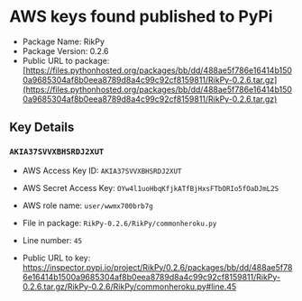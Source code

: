 # AWS keys found published to PyPi

* Package Name: RikPy
* Package Version: 0.2.6
* Public URL to package: [https://files.pythonhosted.org/packages/bb/dd/488ae5f786e16414b1500a9685304af8b0eea8789d8a4c99c92cf8159811/RikPy-0.2.6.tar.gz](https://files.pythonhosted.org/packages/bb/dd/488ae5f786e16414b1500a9685304af8b0eea8789d8a4c99c92cf8159811/RikPy-0.2.6.tar.gz)

## Key Details

### `AKIA37SVVXBHSRDJ2XUT`

* AWS Access Key ID: `AKIA37SVVXBHSRDJ2XUT`
* AWS Secret Access Key: `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` 
* AWS role name: `user/wwmx700brb7g`
* File in package: `RikPy-0.2.6/RikPy/commonheroku.py`
* Line number: `45`

* Public URL to key: https://inspector.pypi.io/project/RikPy/0.2.6/packages/bb/dd/488ae5f786e16414b1500a9685304af8b0eea8789d8a4c99c92cf8159811/RikPy-0.2.6.tar.gz/RikPy-0.2.6/RikPy/commonheroku.py#line.45


